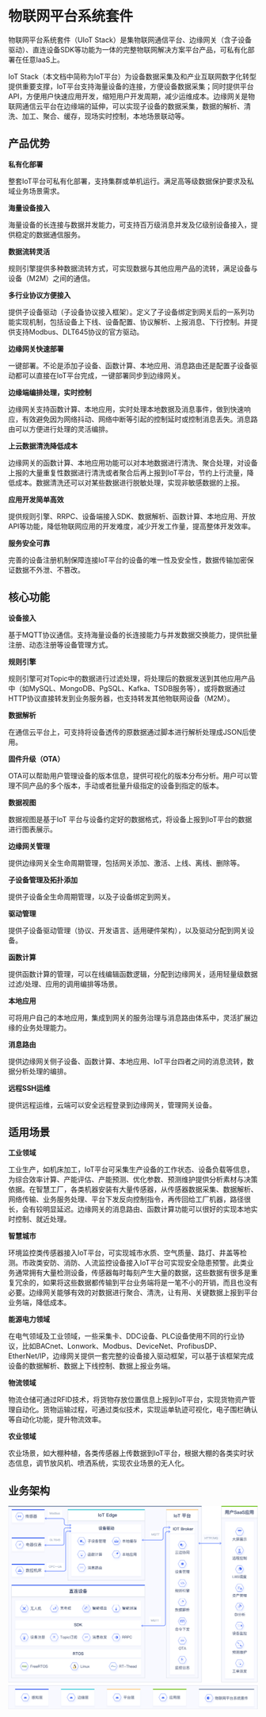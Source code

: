 # 物联网平台系统套件

物联网平台系统套件（UIoT Stack）是集物联网通信平台、边缘网关（含子设备驱动）、直连设备SDK等功能为一体的完整物联网解决方案平台产品，可私有化部署在任意IaaS上。

IoT Stack（本文档中简称为IoT平台）为设备数据采集及和产业互联网数字化转型提供重要支撑，IoT平台支持海量设备的连接，方便设备数据采集；同时提供平台API，方便用户快速应用开发，缩短用户开发周期，减少运维成本。边缘网关是物联网通信云平台在边缘端的延伸，可以实现子设备的数据采集，数据的解析、清洗、加工、聚合、缓存，现场实时控制，本地场景联动等。



## 产品优势

**私有化部署**

整套IoT平台可私有化部署，支持集群或单机运行。满足高等级数据保护要求及私域业务场景需求。

**海量设备接入**

海量设备的长连接与数据并发能力，可支持百万级消息并发及亿级别设备接入，提供稳定的数据通信服务。

**数据流转灵活**

规则引擎提供多种数据流转方式，可实现数据与其他应用产品的流转，满足设备与设备（M2M）之间的通信。

**多行业协议方便接入**

提供子设备驱动（子设备协议接入框架）。定义了子设备绑定到网关后的一系列功能实现机制，包括设备上下线、设备配置、协议解析、上报消息、下行控制。并提供支持Modbus、DLT645协议的官方驱动。

**边缘网关快速部署**

一键部署。不论是添加子设备、函数计算、本地应用、消息路由还是配置子设备驱动都可以直接在IoT平台完成，一键部署同步到边缘网关。

**边缘端编排处理，实时控制**

边缘网关支持函数计算、本地应用，实时处理本地数据及消息事件，做到快速响应，有效避免因为网络抖动、网络中断等引起的控制延时或控制消息丢失。消息路由可以方便进行处理的灵活编排。

**上云数据清洗降低成本**

边缘网关的函数计算、本地应用功能可以对本地数据进行清洗、聚合处理，对设备上报的大量重复性数据进行清洗或者聚合后再上报到IoT平台，节约上行流量，降低成本。数据清洗还可以对某些数据进行脱敏处理，实现非敏感数据的上报。

**应用开发简单高效**

提供规则引擎、RRPC、设备端接入SDK、数据解析、函数计算、本地应用、开放API等功能，降低物联网应用的开发难度，减少开发工作量，提高整体开发效率。

**服务安全可靠**

完善的设备注册机制保障连接IoT平台的设备的唯一性及安全性，数据传输加密保证数据不外泄、不篡改。



## 核心功能

**设备接入**

基于MQTT协议通信。支持海量设备的长连接能力与并发数据交换能力，提供批量注册、动态注册等设备管理方式。

**规则引擎**

规则引擎可对Topic中的数据进行过滤处理，将处理后的数据发送到其他应用产品中（如MySQL、MongoDB、PgSQL、Kafka、TSDB服务等），或将数据通过HTTP协议直接转发到业务服务器，也支持转发其他物联网设备（M2M）。

**数据解析**

在通信云平台上，可支持将设备透传的原数据通过脚本进行解析处理成JSON后使用。

**固件升级（OTA）**

OTA可以帮助用户管理设备的版本信息，提供可视化的版本分布分析。用户可以管理不同产品的多个版本，手动或者批量升级指定的设备到指定的版本。

**数据视图**

数据视图是基于IoT 平台与设备约定好的数据格式，将设备上报到IoT平台的数据进行图表展示。

**边缘网关管理**

提供边缘网关全生命周期管理，包括网关添加、激活、上线、离线、删除等。

**子设备管理及拓扑添加**

提供子设备全生命周期管理，以及子设备绑定到网关。

**驱动管理**

提供子设备驱动管理（协议、开发语言、适用硬件架构），以及驱动分配到网关设备。

**函数计算**

提供函数计算的管理，可以在线编辑函数逻辑，分配到边缘网关，适用轻量级数据过滤/处理、应用的调用编排等场景。

**本地应用**

可将用户自己的本地应用，集成到网关的服务治理与消息路由体系中，灵活扩展边缘的业务处理能力。

**消息路由**

提供边缘网关侧子设备、函数计算、本地应用、IoT平台四者之间的消息流转，数据分析处理的编排。

**远程SSH运维**

提供远程运维，云端可以安全远程登录到边缘网关，管理网关设备。



## 适用场景

**工业领域**

工业生产，如机床加工，IoT平台可采集生产设备的工作状态、设备负载等信息，为综合效率计算、产能评估、产能预测、优化参数、预测维护提供分析素材与决策依据。在智慧工厂，各类机器安装有大量传感器，从传感器数据采集、数据解析、网络传输、业务服务处理、平台下发反向控制指令，再传回给工厂机器，路径很长，会有较明显延迟。边缘网关的消息路由、函数计算功能可以很好的实现本地实时控制、就近处理。

**智慧城市**

环境监控类传感器接入IoT平台，可实现城市水质、空气质量、路灯、井盖等检测。市政类安防、消防、人流监控设备接入IoT平台可实现安全隐患预警。此类业务通常拥有大量检测设备，传感器每时每刻产生大量的数据，这些数据有很多是重复冗余的，如果将这些数据都传输到平台业务端将是一笔不小的开销，而且也没有必要。边缘网关能够有效的对数据进行聚合、清洗，让有用、关键数据上报到平台业务端，降低成本。

**能源电力领域**

在电气领域及工业领域，一些采集卡、DDC设备、PLC设备使用不同的行业协议，比如BACnet、Lonwork、Modbus、DeviceNet、ProfibusDP、EtherNet/IP，边缘网关提供一套完整的设备接入驱动框架，可以基于该框架完成设备的数据解析、数据上下线控制、数据上报业务端。

**物流领域**

物流仓储可通过RFID技术，将货物存放位置信息上报到IoT平台，实现货物资产管理自动化。货物运输过程，可通过类似技术，实现运单轨迹可视化，电子围栏确认等自动化功能，提升物流效率。

**农业领域**

农业场景，如大棚种植，各类传感器上传数据到IoT平台，根据大棚的各类实时状态信息，调节放风机、喷洒系统，实现农业场景的无人化。




## 业务架构

![](./images/产品介绍.png)
















